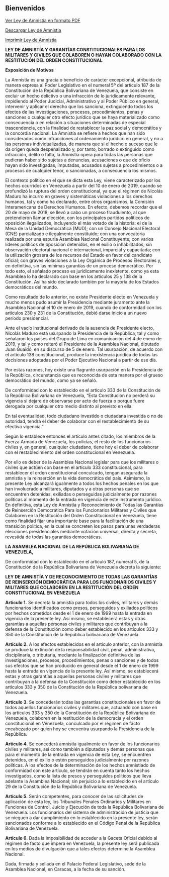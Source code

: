 ## Bienvenidos

[Ver Ley de Amnistia en formato PDF](/src/law.pdf)

<a href="./src/law.pdf" download>Descargar Ley de Amnistia</a>

<a href="#" onclick="window.print();return false;">Imprimir Ley de Amnistia</a>

**LEY DE AMNISTÍA Y GARANTÍAS CONSTITUCIONALES PARA LOS MILITARES Y CIVILES QUE COLABOREN O HAYAN COLABORADO CON LA RESTITUCIÓN DEL ORDEN CONSTITUCIONAL**
   
**Exposición de Motivos**

La Amnistía es una gracia o beneficio de carácter excepcional, atribuida de manera
expresa al Poder Legislativo en el numeral 5º del artículo 187 de la Constitución de
la República Bolivariana de Venezuela, que consiste en excluir un hecho delictivo o
una infracción de lo jurídicamente relevante, impidiendo al Poder Judicial,
Administrativo y al Poder Público en general, intervenir y aplicar el derecho que los
sanciona, extinguiendo todos los efectos de las investigaciones, procesos,
procedimientos, penas y sanciones o cualquier otro efecto jurídico que se haya
materializado como consecuencia o en relación a situaciones determinadas de
especial trascendencia, con la finalidad de restablecer la paz social y democrática
y la concordia nacional. La Amnistía se refiere a hechos que han sido considerados
como infracciones al ordenamiento jurídico en general, y no a las personas
individualizadas, de manera que si el hecho o suceso que le da origen queda
despenalizado y, por tanto, borrado o extinguido como infracción, delito o falta, la
Amnistía opera para todas las personas que pudieran haber sido sujetas a
denuncias, acusaciones o que de oficio hayan sido investigadas, imputadas,
acusados sujetas a procedimientos o a procesos de cualquier tenor, o sancionadas,
a consecuencia los mismos.

El contexto político en el que se dicta esta Ley, viene caracterizado por los hechos
ocurridos en Venezuela a partir del 10 de enero de 2019, cuando se profundizó la
ruptura del orden constitucional, ya que el régimen de Nicolás Maduro ha incurro en
graves y sistemáticas violaciones a los derechos humanos, tal y como ha declarado,
entre otros organismos, la Comisión Interamericana de Derechos Humanos. En
efecto, debemos recordar que el 20 de mayo de 2018, se llevó a cabo un proceso
fraudulento, al que pretendieron llamar elección, con los principales partidos
políticos de oposición ilegalizados, incluyendo el más votado de la historia: el de la
Mesa de la Unidad Democrática (MUD); con un Consejo Nacional Electoral (CNE)
parcializado e ilegalmente constituido; con una convocatoria realizada por una
espuria Asamblea Nacional Constituyente; con varios líderes políticos de oposición
detenidos, en el exilio o inhabilitados; sin observación electoral nacional e
internacional, imparcial y capacitada; con la utilización grosera de los recursos del
Estado en favor del candidato oficial; con graves violaciones a la Ley Orgánica de
Procesos Electorales y, en definitiva, sin las mínimas garantías de un proceso
democrático. Por todo esto, el señalado proceso es jurídicamente inexistente, como
ya esta Asamblea lo ha declarado con base en los artículos 25 y 138 de la
Constitución. Así ha sido declarado también por la mayoría de los Estados
democráticos del mundo.


Como resultado de lo anterior, no existe Presidente electo en Venezuela y mucho
menos pudo asumir la Presidencia mediante juramento ante la Asamblea Nacional
el 10 de enero de 2019, cuando de conformidad con los artículos 230 y 231 de la
Constitución, debió darse inicio a un nuevo período presidencial.


Ante el vacío institucional derivado de la ausencia de Presidente electo, Nicolás
Maduro está usurpando la Presidencia de la República, tal y como señalaron los
países del Grupo de Lima en comunicación del 4 de enero de 2019, y tal y como
reiteró el Presidente de la Asamblea Nacional, diputado Juan Guaidó, en su discurso
de 5 de enero. Tal usurpación, de acuerdo con el artículo 138 constitucional,
produce la inexistencia jurídica de todas las decisiones adoptadas por el Poder
Ejecutivo Nacional a partir de ese día.


Por estas razones, hoy existe una flagrante usurpación en la Presidencia de la
República, circunstancia que es reconocida de esta manera por el grueso
democrático del mundo, como ya se señaló.

De conformidad con lo establecido en el artículo 333 de la Constitución de la
República Bolivariana de Venezuela, “Esta Constitución no perderá su vigencia si
dejare de observarse por acto de fuerza o porque fuere derogada por cualquier otro
medio distinto al previsto en ella.

En tal eventualidad, todo ciudadano investido o ciudadana investida o no de
autoridad, tendrá el deber de colaborar con el restablecimiento de su efectiva
vigencia.”

Según lo establece entonces el artículo antes citado, los miembros de la Fuerza
Armada de Venezuela, los policías, el resto de los funcionarios civiles y, en general,
cualquier ciudadano, tiene hoy el deber de colaborar con el restablecimiento del
orden constitucional en Venezuela.

Por ello es deber de la Asamblea Nacional legislar para que los militares o civiles
que actúen con base en el artículo 333 constitucional, para restablecer el orden
constitucional conculcado, tengan asegurada la amnistía y la reinserción en la vida
democrática del país. Asimismo, la presente Ley alcanzará igualmente a todos los
hechos penales en los que han involucrado a militares, diputados y a otras personas
que se encuentren detenidas, exiliadas o perseguidas judicialmente por razones
políticas al momento de la entrada en vigencia de este instrumento jurídico.
En definitiva, esta Ley de Amnistía y Reconocimiento de Todas las Garantías de
Reinserción Democrática Para los Funcionarios Militares y Civiles que Colaboren
en la Restitución del Orden Constitucional en Venezuela, tiene como finalidad fijar
una importante base para la facilitación de una transición política, en la cual se
concreten los pasos para unas verdaderas elecciones presidenciales mediante
votación universal, directa y secreta, revestida de todas las garantías democráticas.


**LA ASAMBLEA NACIONAL DE LA REPÚBLICA BOLIVARIANA DE VENEZUELA,**

De conformidad con lo establecido en el artículo 187, numeral 5, de la Constitución
de la República Bolivariana de Venezuela decreta la siguiente:

**LEY DE AMNISTÍA Y DE RECONOCIMIENTO DE TODAS LAS GARANTÍAS DE
REINSERCIÓN DEMOCRÁTICA PARA LOS FUNCIONARIOS CIVILES Y
MILITARES QUE COLABOREN EN LA RESTITUCIÓN DEL ORDEN
CONSTITUCIONAL EN VENEZUELA**


**Artículo 1.** Se decreta la amnistía para todos los civiles, militares y demás
funcionarios identificados como presos, perseguidos y exiliados políticos por hechos
cometidos desde el 1 de enero de 1999 hasta la entrada en vigencia de la presente
ley. Así mismo, se establecerá estas y otras garantías a aquellas personas civiles y
militares que contribuyan a la defensa de la Constitución como deber establecido
en los artículos 333 y 350 de la Constitución de la República bolivariana de
Venezuela.

**Artículo 2.** A los efectos establecidos en el artículo anterior, con la amnistía se
produce la extinción de la responsabilidad civil, penal, administrativa, disciplinaria,
o tributaria, mediante la finalización definitiva de las investigaciones, procesos,
procedimientos, penas o sanciones y de todos sus efectos que se han producido en
general desde el 1 de enero de 1999 hasta la entrada en vigencia de la presente
ley. Así mismo, se establecerá estas y otras garantías a aquellas personas civiles y
militares que contribuyan a la defensa de la Constitución como deber establecido
en los artículos 333 y 350 de la Constitución de la República bolivariana de
Venezuela.

**Artículo 3.** Se concederán todas las garantías constitucionales en favor de todos
aquellos funcionarios civiles y militares que, actuando con base en los artículos 333
y 350 de la Constitución de la República Bolivariana de Venezuela, colaboren en la
restitución de la democracia y el orden constitucional en Venezuela, conculcado por
el régimen de facto encabezado por quien hoy se encuentra usurpando la
Presidencia de la República.

**Artículo 4.** Se concederá amnistía igualmente en favor de los funcionarios civiles y
militares, así como también a diputados y demás personas que para el momento de
la entrada en vigencia de esta Ley, se encuentren detenidos, en el exilio o estén
perseguidos judicialmente por razones políticas. A los efectos de la determinación
de los hechos amnistiado de conformidad con este artículo, se tendrán en cuenta
tanto los hechos investigados, como la lista de presos y perseguidos políticos que
lleva adelante la Asamblea Nacional; sin perjuicio a lo establecido en el artículo 29
de la Constitución de la República Bolivariana de Venezuela.


**Artículo 5.** Serán competentes, para conocer de las solicitudes de aplicación de
esta ley, los Tribunales Penales Ordinarios y Militares en Funciones de Control,
Juicio y Ejecución de toda la República Bolivariana de Venezuela. Los funcionarios
del sistema de administración de justicia que se nieguen a dar cumplimiento en lo
establecido en la presente ley, serán sancionados conforme a lo establecido en el
Código Penal de la República Bolivariana de Venezuela.


**Artículo 6.** Dada la imposibilidad de acceder a la Gaceta Oficial debido al régimen
de facto que impera en Venezuela, la presente ley será publicada en los medios de
divulgación que a tales efectos determine la Asamblea Nacional.

Dada, firmada y sellada en el Palacio Federal Legislativo, sede de la Asamblea
Nacional, en Caracas, a la fecha de su sanción.
